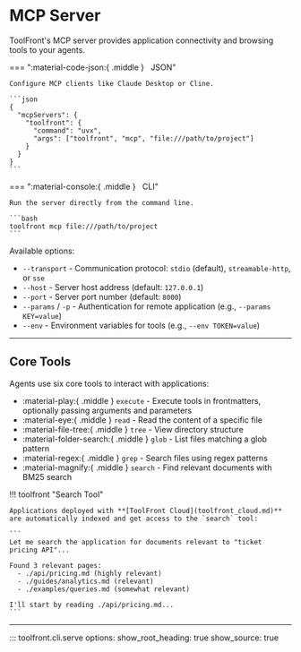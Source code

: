 # MCP Server

ToolFront's MCP server provides application connectivity and browsing tools to your agents.

=== ":material-code-json:{ .middle } &nbsp; JSON"

    Configure MCP clients like Claude Desktop or Cline.

    ```json
    {
      "mcpServers": {
        "toolfront": {
          "command": "uvx",
          "args": ["toolfront", "mcp", "file:///path/to/project"]
        }
      }
    }
    ```

=== ":material-console:{ .middle } &nbsp; CLI"

    Run the server directly from the command line.

    ```bash
    toolfront mcp file:///path/to/project
    ```

Available options:

- `--transport` - Communication protocol: `stdio` (default), `streamable-http`, or `sse`
- `--host` - Server host address (default: `127.0.0.1`)
- `--port` - Server port number (default: `8000`)
- `--params` / `-p` - Authentication for remote application (e.g., `--params KEY=value`)
- `--env` - Environment variables for tools (e.g., `--env TOKEN=value`)

---

## Core Tools

Agents use six core tools to interact with applications:

- :material-play:{ .middle } `execute` - Execute tools in frontmatters, optionally passing arguments and parameters
- :material-eye:{ .middle } `read` - Read the content of a specific file
- :material-file-tree:{ .middle } `tree` - View directory structure
- :material-folder-search:{ .middle } `glob` - List files matching a glob pattern
- :material-regex:{ .middle } `grep` - Search files using regex patterns
- :material-magnify:{ .middle } `search` - Find relevant documents with BM25 search

!!! toolfront "Search Tool"

    Applications deployed with **[ToolFront Cloud](toolfront_cloud.md)** are automatically indexed and get access to the `search` tool:

    ```
    Let me search the application for documents relevant to "ticket pricing API"...

    Found 3 relevant pages:
      - ./api/pricing.md (highly relevant)
      - ./guides/analytics.md (relevant)
      - ./examples/queries.md (somewhat relevant)

    I'll start by reading ./api/pricing.md...
    ```

---

::: toolfront.cli.serve
    options:
      show_root_heading: true
      show_source: true